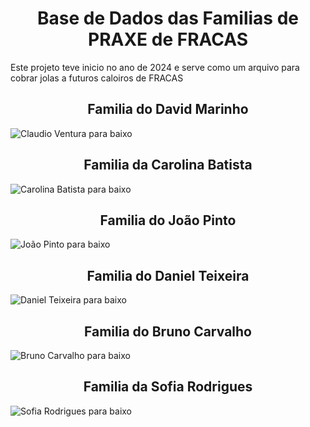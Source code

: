 <h1 align="center"> Base de Dados das Familias de PRAXE de FRACAS </h1>

<t align="center"> Este projeto teve inicio no ano de 2024 e serve como um arquivo para cobrar jolas a futuros caloiros de FRACAS </t>



<h2 align="center"> Familia do David Marinho </h2>

<t align="center"> ![Claudio Ventura para baixo](https://github.com/pdmtmr/FamiliasDePraxeDeFracasATIVAS/blob/2024-2025/SVGs/Familia_do_David_Marinho.svg)</t>



<h2 align="center"> Familia da Carolina Batista </h2>

<t align="center"> ![Carolina Batista para baixo](https://github.com/pdmtmr/FamiliasDePraxeDeFracasATIVAS/blob/2024-2025/SVGs/Familia_da_Carolina_Batista.svg)</t>



<h2 align="center"> Familia do João Pinto </h2>

<t align="center"> ![João Pinto para baixo](https://github.com/pdmtmr/FamiliasDePraxeDeFracasATIVAS/blob/2024-2025/SVGs/Familia_do_Jo%C3%A3o_Pinto.svg)</t>



<h2 align="center"> Familia do Daniel Teixeira </h2>

<t align="center"> ![Daniel Teixeira para baixo](https://github.com/pdmtmr/FamiliasDePraxeDeFracasATIVAS/blob/2024-2025/SVGs/Familia_do_Daniel_Teixeira.svg) </t>



<h2 align="center"> Familia do Bruno Carvalho </h2>

<t align="center"> ![Bruno Carvalho para baixo](https://github.com/pdmtmr/FamiliasDePraxeDeFracasATIVAS/blob/2024-2025/SVGs/Familia_do_Bruno_Carvalho.svg) </t>




<h2 align="center"> Familia da Sofia Rodrigues </h2>

<t align="center"> ![Sofia Rodrigues para baixo](https://github.com/pdmtmr/FamiliasDePraxeDeFracasATIVAS/blob/2024-2025/SVGs/Familia_da_Sofia_Rodrigues.svg) </t>
